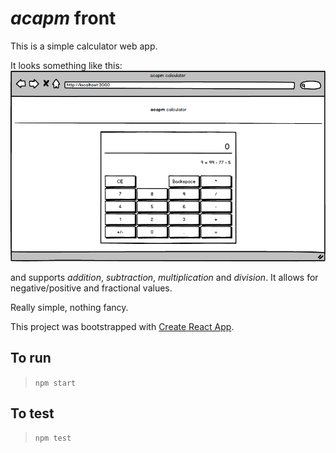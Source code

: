 # *acapm* front

This is a simple calculator web app.

It looks something like this:  
![acapm calculator UI](./mockups/acapm.png)

and supports *addition*, *subtraction*, *multiplication* and *division*.
It allows for negative/positive and fractional values.

Really simple, nothing fancy.

This project was bootstrapped with [Create React App](https://github.com/facebook/create-react-app).

## To run

> `npm start`

## To test

> `npm test`
